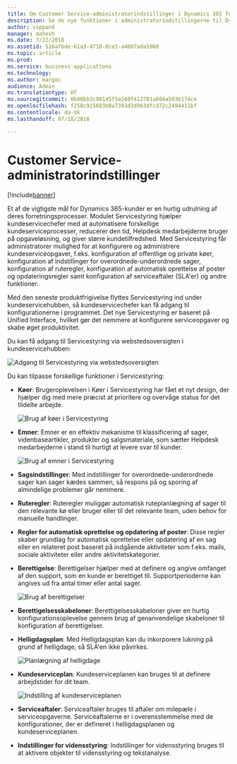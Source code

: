 ```yaml
---
title: Om Customer Service-administratorindstillinger i Dynamics 365 for Customer Service
description: Se de nye funktioner i administratorindstillingerne til Dynamics 365 for Customer Service
author: vippand
manager: mahesh
ms.date: 7/22/2018
ms.assetid: 516afbde-61a3-4718-8ce1-a4007ada5960
ms.topic: article
ms.prod: 
ms.service: business-applications
ms.technology: 
ms.author: margoc
audience: Admin
ms.translationtype: HT
ms.sourcegitcommit: 0b40bb3c98145f5a260f412701a884a5936174ce
ms.openlocfilehash: f258c915683b0a7393d3d963dfcd72c2494411bf
ms.contentlocale: da-dk
ms.lasthandoff: 07/18/2018

---
```

#  <a name="customer-service-admin-settings"></a>Customer Service-administratorindstillinger 


[!include[banner](../../../includes/banner.md)]

Et af de vigtigste mål for Dynamics 365-kunder er en hurtig udrulning af deres forretningsprocesser. Modulet Servicestyring hjælper kundeservicechefer med at automatisere forskellige kundeserviceprocesser, reducerer den tid, Helpdesk medarbejderne bruger på opgaveløsning, og giver større kundetilfredshed. Med Servicestyring får administratorer mulighed for at konfigurere og administrere kundeserviceopgaver, f.eks. konfiguration af offentlige og private køer, konfiguration af indstillinger for overordnede-underordnede sager, konfiguration af ruteregler, konfiguration af automatisk oprettelse af poster og opdateringsregler samt konfiguration af serviceaftaler (SLA'er) og andre funktioner.

Med den seneste produktfrigivelse flyttes Servicestyring ind under kundeservicehubben, så kundeservicechefer kan få adgang til konfigurationerne i programmet. Det nye Servicestyring er baseret på Unified Interface, hvilket gør det nemmere at konfigurere serviceopgaver og skabe øget produktivitet. 

Du kan få adgang til Servicestyring via webstedsoversigten i kundeservicehubben: 

![](media/csh-sitemap-service-management.png "Adgang til Servicestyring via webstedsoversigten")

Du kan tilpasse forskellige funktioner i Servicestyring:  

- **Køer**: Brugeroplevelsen i Køer i Servicestyring har fået et nyt design, der hjælper dig med mere præcist at prioritere og overvåge status for det tildelte arbejde.

  ![](media/service-management-queues.png "Brug af køer i Servicestyring")

- **Emner**: Emner er en effektiv mekanisme til klassificering af sager, videnbaseartikler, produkter og salgsmateriale, som sætter Helpdesk medarbejderne i stand til hurtigt at levere svar til kunder.  

  ![](media/service-management-subjects.png "Brug af emner i Servicestyring")

- **Sagsindstillinger**: Med indstillinger for overordnede-underordnede sager kan sager kædes sammen, så respons på og sporing af almindelige problemer går nemmere.  

- **Ruteregler**: Ruteregler muliggør automatisk ruteplanlægning af sager til den relevante kø eller bruger eller til det relevante team, uden behov for manuelle handlinger. 

- **Regler for automatisk oprettelse og opdatering af poster**: Disse regler skaber grundlag for automatisk oprettelse eller opdatering af en sag eller en relateret post baseret på indgående aktiviteter som f.eks. mails, sociale aktiviteter eller andre aktivitetskategorier. 

- **Berettigelse**: Berettigelser hjælper med at definere og angive omfanget af den support, som en kunde er berettiget til. Supportperioderne kan angives ud fra antal timer eller antal sager. 

  ![](media/service-management-entitlements.png "Brug af berettigelser")

- **Berettigelsesskabeloner**: Berettigelsesskabeloner giver en hurtig konfigurationsoplevelse gennem brug af genanvendelige skabeloner til konfiguration af berettigelser.  

- **Helligdagsplan**: Med Helligdagsplan kan du inkorporere lukning på grund af helligdage, så SLA'en ikke påvirkes. 

  ![](media/service-management-holiday-schedule.png "Planlægning af helligdage")

- **Kundeserviceplan**: Kundeserviceplanen kan bruges til at definere arbejdstider for dit team.  

  ![](media/service-management-customer-service-schedule.png "Indstilling af kundeserviceplanen")

- **Serviceaftaler**: Serviceaftaler bruges til aftaler om milepæle i serviceopgaverne. Serviceaftalerne er i overensstemmelse med de konfigurationer, der er defineret i helligdagsplanen og kundeserviceplanen.  

- **Indstillinger for vidensstyring**: Indstillinger for vidensstyring bruges til at aktivere objekter til vidensstyring og tekstanalyse. 






